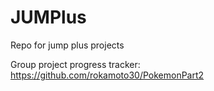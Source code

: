 # JUMPlus
Repo for jump plus projects


Group project progress tracker: https://github.com/rokamoto30/PokemonPart2
